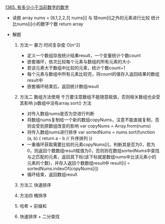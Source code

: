 [1365. 有多少小于当前数字的数字](https://leetcode-cn.com/problems/how-many-numbers-are-smaller-than-the-current-number/)

- 读题
    array  nums = [8,1,2,2,3]
    nums[i] 与 除num[i]之外的元素进行比较 
    统计比nums[i]小的数字个数
    return array 

- 解题
    1. 方法一 暴力 时间复杂度 O(n^2)
        - 定义一个数组存放统计结果result，一个变量统计个数count
        - 嵌套循环，依次比较每个元素与数组的所有元素的大小
        - 若该元素大于数组中比较的元素，统计个数count+1
        - 每个元素与数组中所有元素比较完，将count的值存入返回结果的数组result中
        - 嵌套循环结束后，返回统计数组result

    2. 方法二 数组方法使用  千万要注意数组不能随意赋值，否则相关数组也会受其影响  js数组中没有array.sort() 方法
        - 对传入数组nums是否为空进行判断
        - 将数组nums复制给一个新的数组copyNums，注意不能直接复制，否则会受到原数组改变的影响
            var copyNums = Array.from(nums)
        - 将传入数组nums进行排序
            var sortedNums = nums.sort(function (a, b) {
                return a - b // 升序排列
            })
        - 一重循环获取需要比较的元素copyNums[i]，判断其是否为0，若为0，则返回个数数组result赋值为0，否则则在数组sortedNums中查找与之匹配的元素，返回其下标(该下标就是数组nums中比该元素小的元素的个数)，并存入返回个数数组result中
            result[i] = sortedNums.indexOf(copyNums[i])
        - 循环结束，返回数组result

    3. 方法三 快速排序

    4. 方法四 桶排序

    5. 哈希 + 前缀和

    6. 快速排序 + 二分查找
